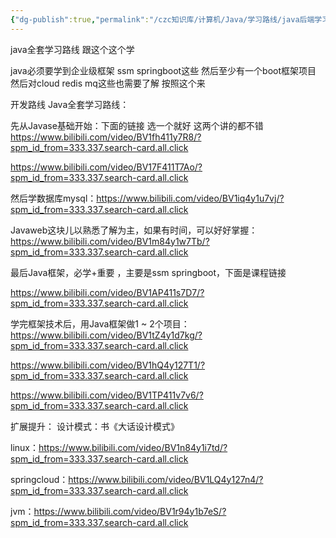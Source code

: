 ```yaml
---
{"dg-publish":true,"permalink":"/czc知识库/计算机/Java/学习路线/java后端学习路线 01星球大超学长/","dgPassFrontmatter":true,"created":"2024-06-18T17:45:20.614+08:00","updated":"2024-12-08T15:22:45.594+08:00"}
---
```




java全套学习路线 跟这个这个学

java必须要学到企业级框架  ssm  springboot这些  然后至少有一个boot框架项目  然后对cloud  redis mq这些也需要了解   按照这个来

开发路线  Java全套学习路线：

先从Javase基础开始：下面的链接  选一个就好  这两个讲的都不错
https://www.bilibili.com/video/BV1fh411y7R8/?spm_id_from=333.337.search-card.all.click

https://www.bilibili.com/video/BV17F411T7Ao/?spm_id_from=333.337.search-card.all.click

然后学数据库mysql：https://www.bilibili.com/video/BV1iq4y1u7vj/?spm_id_from=333.337.search-card.all.click

Javaweb这块儿以熟悉了解为主，如果有时间，可以好好掌握：https://www.bilibili.com/video/BV1m84y1w7Tb/?spm_id_from=333.337.search-card.all.click

最后Java框架，必学+重要 ，主要是ssm  springboot，下面是课程链接  

https://www.bilibili.com/video/BV1AP411s7D7/?spm_id_from=333.337.search-card.all.click

学完框架技术后，用Java框架做1 ~ 2个项目：
https://www.bilibili.com/video/BV1tZ4y1d7kg/?spm_id_from=333.337.search-card.all.click

https://www.bilibili.com/video/BV1hQ4y127T1/?spm_id_from=333.337.search-card.all.click

https://www.bilibili.com/video/BV1TP411v7v6/?spm_id_from=333.337.search-card.all.click

扩展提升：
设计模式：书《大话设计模式》

linux：https://www.bilibili.com/video/BV1n84y1i7td/?spm_id_from=333.337.search-card.all.click

springcloud：https://www.bilibili.com/video/BV1LQ4y127n4/?spm_id_from=333.337.search-card.all.click

jvm：https://www.bilibili.com/video/BV1r94y1b7eS/?spm_id_from=333.337.search-card.all.click